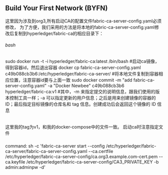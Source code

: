 ## Build Your First Network (BYFN)
这里因为涉及到org3,所有启动CA的配置文件fabric-ca-server-config.yaml必须修改，
为了方便，我们采用的方法是将本地的fabric-ca-server-config.yaml修改后复制到hyperledger/fabric-ca的相应目录下：
###### bash
sudo docker run -t -i hyperledger/fabric-ca:latest /bin/bash  #启动ca镜像，得到容器id，然后退出容器
docker cp fabric-ca-server-config.yaml c49b088cb3b6:/etc/hyperledger/fabric-ca-server/  #将本地文件复制到容器相应位置，注意容器id要与上面一致
sudo docker commit -m "add fabric-ca-server-config.yaml" -a "Docker Newbee" c49b088cb3b6 hyperledger/fabric-ca:v1  #其中，-m 来指定提交的说明信息，跟我们使用的版本控制工具一样；-a 可以指定更新的用户信息；之后是用来创建镜像的容器的 ID；最后指定目标镜像的仓库名和 tag 信息。创建成功后会返回这个镜像的 ID 信息
######

这里我的tag为v1，和我的docker-compose中的文件一致。
启动ca时注意指定文件
#####
command: sh -c 'fabric-ca-server start --config /etc/hyperledger/fabric-ca-server/fabric-ca-server-config.yaml --ca.certfile /etc/hyperledger/fabric-ca-server-config/ca.org3.example.com-cert.pem --ca.keyfile /etc/hyperledger/fabric-ca-server-config/CA3_PRIVATE_KEY -b admin:adminpw -d'
#####
